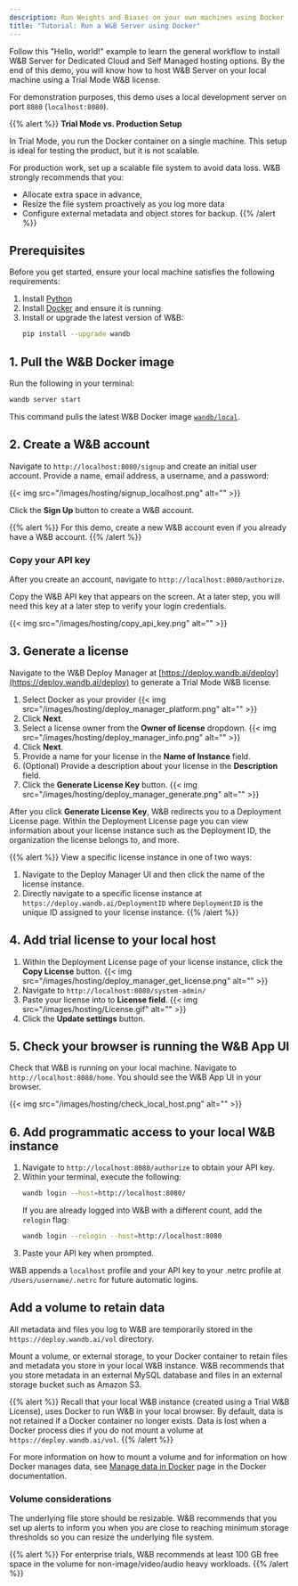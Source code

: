```yaml
---
description: Run Weights and Biases on your own machines using Docker
title: "Tutorial: Run a W&B Server using Docker"
---
```


Follow this "Hello, world!" example to learn the general workflow to install W&B Server for Dedicated Cloud and Self Managed hosting options. By the end of this demo, you will know how to host W&B Server on your local machine using a Trial Mode W&B license. 

For demonstration purposes, this demo uses a local development server on port `8080` (`localhost:8080`).

{{% alert %}}
**Trial Mode vs. Production Setup**

In Trial Mode, you run the Docker container on a single machine. This setup is ideal for testing the product, but it is not scalable.

For production work, set up a scalable file system to avoid data loss. W&B strongly recommends that you:
* Allocate extra space in advance, 
* Resize the file system proactively as you log more data
* Configure external metadata and object stores for backup.
{{% /alert %}}

## Prerequisites
Before you get started, ensure your local machine satisfies the following requirements: 

1. Install [Python](https://www.python.org)
2. Install [Docker](https://www.docker.com) and ensure it is running
3. Install or upgrade the latest version of W&B:
   ```bash
   pip install --upgrade wandb
   ```
##  1. Pull the W&B Docker image

Run the following in your terminal:

```bash
wandb server start
```

This command pulls the latest W&B Docker image [`wandb/local`](https://hub.docker.com/r/wandb/local).


## 2. Create a W&B account
Navigate to `http://localhost:8080/signup` and create an initial user account. Provide a name, email address, a username, and a password: 

{{< img src="/images/hosting/signup_localhost.png" alt="" >}}

Click the **Sign Up** button to create a W&B account. 

{{% alert %}}
For this demo, create a new W&B account even if you already have a W&B account. 
{{% /alert %}}


### Copy your API key
After you create an account, navigate to `http://localhost:8080/authorize`.  

Copy the W&B API key that appears on the screen. At a later step, you will need this key at a later step to verify your login credentials.

{{< img src="/images/hosting/copy_api_key.png" alt="" >}}

## 3. Generate a license
Navigate to the W&B Deploy Manager at [https://deploy.wandb.ai/deploy](https://deploy.wandb.ai/deploy) to generate a Trial Mode W&B license.

1. Select Docker as your provider
{{< img src="/images/hosting/deploy_manager_platform.png" alt="" >}}
2. Click **Next**.
3. Select a license owner from the **Owner of license** dropdown.
{{< img src="/images/hosting/deploy_manager_info.png" alt="" >}}
4. Click **Next**.
5. Provide a name for your license in the **Name of Instance** field.
6. (Optional) Provide a description about your license in the **Description** field. 
7. Click the **Generate License Key** button.
{{< img src="/images/hosting/deploy_manager_generate.png" alt="" >}}

After you click **Generate License Key**, W&B redirects you to a Deployment License page. Within the Deployment License page you can view information about your license instance such as the Deployment ID, the organization the license belongs to, and more.

{{% alert %}}
View a specific license instance in one of two ways:
1. Navigate to the Deploy Manager UI and then click the name of the license instance.
2. Directly navigate to a specific license instance at `https://deploy.wandb.ai/DeploymentID` where `DeploymentID` is the unique ID assigned to your license instance.
{{% /alert %}}

## 4. Add trial license to your local host
1. Within the Deployment License page of your license instance, click the **Copy License** button.
{{< img src="/images/hosting/deploy_manager_get_license.png" alt="" >}}
2. Navigate to `http://localhost:8080/system-admin/`
3. Paste your license into to **License field**.
{{< img src="/images/hosting/License.gif" alt="" >}}
4. Click the **Update settings** button.

## 5. Check your browser is running the W&B App UI
Check that W&B is running on your local machine. Navigate to `http://localhost:8080/home`. You should see the W&B App UI in your browser.

{{< img src="/images/hosting/check_local_host.png" alt="" >}}

## 6. Add programmatic access to your local W&B instance

1. Navigate to `http://localhost:8080/authorize` to obtain your API key.
2. Within your terminal, execute the following:
   ```bash
   wandb login --host=http://localhost:8080/
   ```
   If you are already logged into W&B with a different count, add the `relogin` flag:
   ```bash
   wandb login --relogin --host=http://localhost:8080
   ```
3. Paste your API key when prompted.

W&B appends a `localhost` profile and your API key to your .netrc profile at `/Users/username/.netrc` for future automatic logins.

## Add a volume to retain data

All metadata and files you log to W&B are temporarily stored in the `https://deploy.wandb.ai/vol` directory. 

Mount a volume, or external storage, to your Docker container to retain files and metadata you store in your local W&B instance. W&B recommends that you store metadata in an external MySQL database and files in an external storage bucket such as Amazon S3.

{{% alert %}}
Recall that your local W&B instance (created using a Trial W&B License), uses Docker to run W&B in your local browser. By default, data is not retained if a Docker container no longer exists. Data is lost when a Docker process dies if you do not mount a volume at `https://deploy.wandb.ai/vol`.
{{% /alert %}}

For more information on how to mount a volume and for information on how Docker manages data, see [Manage data in Docker](https://docs.docker.com/storage/) page in the Docker documentation.

### Volume considerations
The underlying file store should be resizable.
W&B recommends that you set up alerts to inform you when you are close to reaching minimum storage thresholds so you can resize the underlying file system. 


{{% alert %}}
For enterprise trials, W&B recommends at least 100 GB free space in the volume for non-image/video/audio heavy workloads.
{{% /alert %}}

<!-- ## Next steps -->



